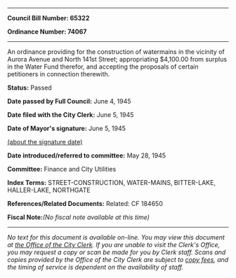 

********

**Council Bill Number: 65322**
   
**Ordinance Number: 74067**
********

 An ordinance providing for the construction of watermains in the vicinity of Aurora Avenue and North 141st Street; appropriating $4,100.00 from surplus in the Water Fund therefor, and accepting the proposals of certain petitioners in connection therewith.

**Status:** Passed
   
**Date passed by Full Council:** June 4, 1945
   
**Date filed with the City Clerk:** June 5, 1945
   
**Date of Mayor's signature:** June 5, 1945
   
[(about the signature date)](/~public/approvaldate.htm)
   
   
   
**Date introduced/referred to committee:** May 28, 1945
   
**Committee:** Finance and City Utilities
   
   
**Index Terms:** STREET-CONSTRUCTION, WATER-MAINS, BITTER-LAKE, HALLER-LAKE, NORTHGATE

**References/Related Documents:** Related: CF 184650

**Fiscal Note:**_(No fiscal note available at this time)_
********

_No text for this document is available on-line. You may view this document at [the Office of the City Clerk](http://www.seattle.gov/leg/clerk/contactUs.htm). If you are unable to visit the Clerk's Office, you may request a copy or scan be made for you by Clerk staff. Scans and copies provided by the Office of the City Clerk are subject to [copy fees](http://clerk.seattle.gov/~public/clerkfees.htm), and the timing of service is dependent on the availability of staff._

